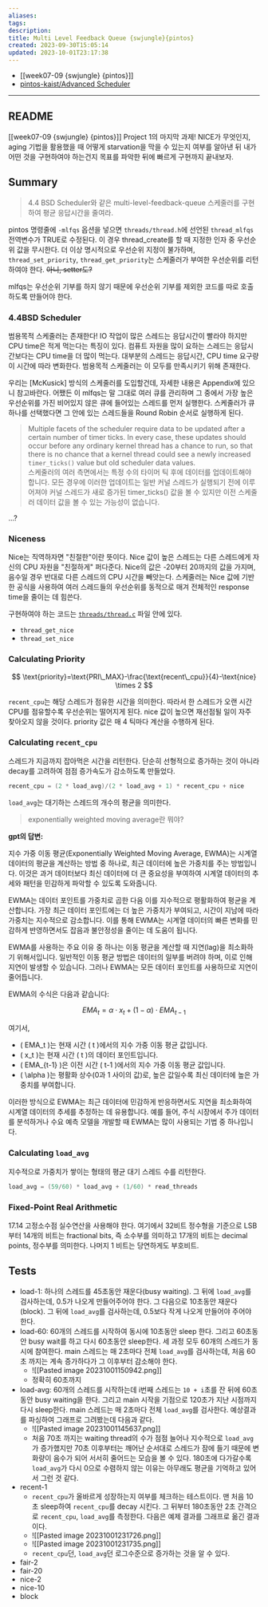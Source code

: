```yaml
---
aliases: 
tags: 
description:
title: Multi Level Feedback Queue {swjungle}{pintos}
created: 2023-09-30T15:05:14
updated: 2023-10-01T23:17:38
---
```

- [[week07-09 {swjungle} {pintos}]]
- [pintos-kaist/Advanced Scheduler](https://casys-kaist.github.io/pintos-kaist/project1/advanced_scheduler.html)
___

## README

[[week07-09 {swjungle} {pintos}]] Project 1의 마지막 과제! NICE가 무엇인지, aging 기법을 활용했을 때 어떻게 starvation을 막을 수 있는지 여부를 알아낸 뒤 내가 어떤 것을 구현하여야 하는건지 목표를 파악한 뒤에 빠르게 구현까지 끝내보자.

## Summary

> 4.4 BSD Scheduler와 같은 multi-level-feedback-queue 스케줄러를 구현하여 평균 응답시간을 줄여라.

pintos 명령줄에 `-mlfqs` 옵션을 넣으면 `threads/thread.h`에 선언된 `thread_mlfqs` 전역변수가 TRUE로 수정된다. 이 경우 thread_create를 할 때 지정한 인자 중 우선순위 값을 무시한다. 더 이상 명시적으로 우선순위 지정이 불가하며, `thread_set_priority`, `thread_get_priority`는 스케줄러가 부여한 우선순위를 리턴하여야 한다. ~~아니, setter도?~~

mlfqs는 우선순위 기부를 하지 않기 때문에 우선순위 기부를 제외한 코드를 따로 호출하도록 만들어야 한다. 

### 4.4BSD Scheduler

범용목적 스케줄러는 존재한다! IO 작업이 많은 스레드는 응답시간이 빨라야 하지만 CPU time은 적게 먹는다는 특징이 있다. 컴퓨트 자원을 많이 요하는 스레드는 응답시간보다는 CPU time을 더 많이 먹는다. 대부분의 스레드는 응답시간, CPU time 요구량이 시간에 따라 변화한다. 범용목적 스케줄러는 이 모두를 만족시키기 위해 존재한다.

우리는 [McKusick] 방식의 스케줄러를 도입할건데, 자세한 내용은 Appendix에 있으니 참고바란다. 어쨌든 이 mlfqs는 말 그대로 여러 큐를 관리하며 그 중에서 가장 높은 우선순위를 가진 비어있지 않은 큐에 들어있는 스레드를 먼저 실행한다. 스케줄러가 큐 하나를 선택했다면 그 안에 있는 스레드들을 Round Robin 순서로 실행하게 된다.

> Multiple facets of the scheduler require data to be updated after a certain number of timer ticks. In every case, these updates should occur before any ordinary kernel thread has a chance to run, so that there is no chance that a kernel thread could see a newly increased `timer_ticks()` value but old scheduler data values.  
> 스케줄러의 여러 측면에서는 특정 수의 타이머 틱 후에 데이터를 업데이트해야 합니다. 모든 경우에 이러한 업데이트는 일반 커널 스레드가 실행되기 전에 이루어져야 커널 스레드가 새로 증가된 timer_ticks() 값을 볼 수 있지만 이전 스케줄러 데이터 값을 볼 수 있는 가능성이 없습니다.

...?

### Niceness

Nice는 직역하자면 "친절한"이란 뜻이다. Nice 값이 높은 스레드는 다른 스레드에게 자신의 CPU 자원을 "친절하게" 퍼다준다. Nice의 값은 -20부터 20까지의 값을 가지며, 음수일 경우 반대로 다른 스레드의 CPU 시간을 빼앗는다. 스케줄러는 Nice 값에 기반한 공식을 사용하여 여러 스레드들의 우선순위를 동적으로 매겨 전체적인 response time을 줄이는 데 힘쓴다.

구현하여야 하는 코드는 [`threads/thread.c`](https://github.com/ChoiWheatley/swjungle-week07-09/blob/master/threads/thread.c) 파일 안에 있다.

- `thread_get_nice`
- `thread_set_nice`

### Calculating Priority

$$
\text{priority}=\text{PRI\_MAX}-\frac{\text{recent\_cpu}}{4}-\text{nice} \times 2
$$

`recent_cpu`는 해당 스레드가 점유한 시간을 의미한다. 따라서 한 스레드가 오랜 시간 CPU를 점유할수록 우선순위는 떨어지게 된다. nice 값이 높으면 재선점될 일이 자주 찾아오지 않을 것이다. priority 값은 매 4 틱마다 계산을 수행하게 된다.

### Calculating `recent_cpu`

스레드가 지금까지 잡아먹은 시간을 리턴한다. 단순히 선형적으로 증가하는 것이 아니라 decay를 고려하여 점점 증가속도가 감소하도록 만들었다.

```c
recent_cpu = (2 * load_avg)/(2 * load_avg + 1) * recent_cpu + nice
```

`load_avg`는 대기하는 스레드의 개수의 평균을 의미한다.

> exponentially weighted moving average란 뭐야?

**gpt의 답변:**

지수 가중 이동 평균(Exponentially Weighted Moving Average, EWMA)는 시계열 데이터의 평균을 계산하는 방법 중 하나로, 최근 데이터에 높은 가중치를 주는 방법입니다. 이것은 과거 데이터보다 최신 데이터에 더 큰 중요성을 부여하여 시계열 데이터의 추세와 패턴을 민감하게 파악할 수 있도록 도와줍니다.

EWMA는 데이터 포인트를 가중치로 곱한 다음 이를 지수적으로 평활화하여 평균을 계산합니다. 가장 최근 데이터 포인트에는 더 높은 가중치가 부여되고, 시간이 지남에 따라 가중치는 지수적으로 감소합니다. 이를 통해 EWMA는 시계열 데이터의 빠른 변화를 민감하게 반영하면서도 잡음과 불안정성을 줄이는 데 도움이 됩니다.

EWMA를 사용하는 주요 이유 중 하나는 이동 평균을 계산할 때 지연(lag)을 최소화하기 위해서입니다. 일반적인 이동 평균 방법은 데이터의 일부를 버려야 하며, 이로 인해 지연이 발생할 수 있습니다. 그러나 EWMA는 모든 데이터 포인트를 사용하므로 지연이 줄어듭니다.

EWMA의 수식은 다음과 같습니다:

$$ EMA_t = \alpha \cdot x_t + (1 - \alpha) \cdot EMA_{t-1} $$

여기서,
- \( EMA_t \)는 현재 시간 \( t \)에서의 지수 가중 이동 평균 값입니다.
- \( x_t \)는 현재 시간 \( t \)의 데이터 포인트입니다.
- \( EMA_{t-1} \)은 이전 시간 \( t-1 \)에서의 지수 가중 이동 평균 값입니다.
- \( \alpha \)는 평활화 상수(0과 1 사이의 값)로, 높은 값일수록 최신 데이터에 높은 가중치를 부여합니다.

이러한 방식으로 EWMA는 최근 데이터에 민감하게 반응하면서도 지연을 최소화하여 시계열 데이터의 추세를 추정하는 데 유용합니다. 예를 들어, 주식 시장에서 주가 데이터를 분석하거나 수요 예측 모델을 개발할 때 EWMA는 많이 사용되는 기법 중 하나입니다.

### Calculating `load_avg`

지수적으로 가중치가 쌓이는 형태의 평균 대기 스레드 수를 리턴한다.

```c
load_avg = (59/60) * load_avg + (1/60) * read_threads
```

### Fixed-Point Real Arithmetic

17.14 고정소수점 실수연산을 사용해야 한다. 여기에서 32비트 정수형을 기준으로 LSB부터 14개의 비트는 fractional bits, 즉 소수부를 의미하고 17개의 비트는 decimal points, 정수부를 의미한다. 나머지 1 비트는 당연하게도 부호비트.

## Tests

- load-1: 하나의 스레드를 45초동안 재운다(busy waiting). 그 뒤에 `load_avg`를 검사하는데, 0.5가 나오게 만들어주어야 한다. 그 다음으로 10초동안 재운다(block). 그 뒤에 `load_avg`를 검사하는데, 0.5보다 작게 나오게 만들어야 주어야 한다.
- load-60: 60개의 스레드를 시작하여 동시에 10초동안 sleep 한다. 그리고 60초동안 busy wait를 하고 다시 60초동안 sleep한다. 세 과정 모두 60개의 스레드가 동시에 참여한다. main 스레드는 매 2초마다 전체 `load_avg`를 검사하는데, 처음 60초 까지는 계속 증가하다가 그 이후부터 감소해야 한다.
	- ![[Pasted image 20231001150942.png]]
	- 정확히 60초까지
- load-avg: 60개의 스레드를 시작하는데 i번째 스레드는 `10 + i`초를 잔 뒤에 60초동안 busy waiting을 한다. 그리고 main 시작을 기점으로 120초가 지난 시점까지 다시 sleep한다. main 스레드는 매 2초마다 전체 `load_avg`를 검사한다. 예상결과를 파싱하여 그래프로 그려봤는데 다음과 같다. 
	- ![[Pasted image 20231001145637.png]]
	- 처음 70초 까지는 waiting thread의 수가 점점 늘어나 지수적으로 `load_avg` 가 증가했지만 70초 이후부터는 깨어난 순서대로 스레드가 잠에 들기 때문에 변화량이 음수가 되어 서서히 줄어드는 모습을 볼 수 있다. 180초에 다가갈수록 `load_avg`가 다시 0으로 수렴하지 않는 이유는 아무래도 평균을 기억하고 있어서 그런 것 같다.
- recent-1
	- `recent_cpu`가 올바르게 성장하는지 여부를 체크하는 테스트이다. 맨 처음 10초 sleep하여 `recent_cpu`를 decay 시킨다. 그 뒤부터 180초동안 2초 간격으로 `recent_cpu`, `load_avg`를 측정한다. 다음은 예제 결과를 그래프로 옮긴 결과이다.
	- ![[Pasted image 20231001231726.png]]
	- ![[Pasted image 20231001231735.png]]
	- `recent_cpu`던, `load_avg`던 로그수준으로 증가하는 것을 알 수 있다. 
- fair-2
- fair-20
- nice-2
- nice-10
- block
